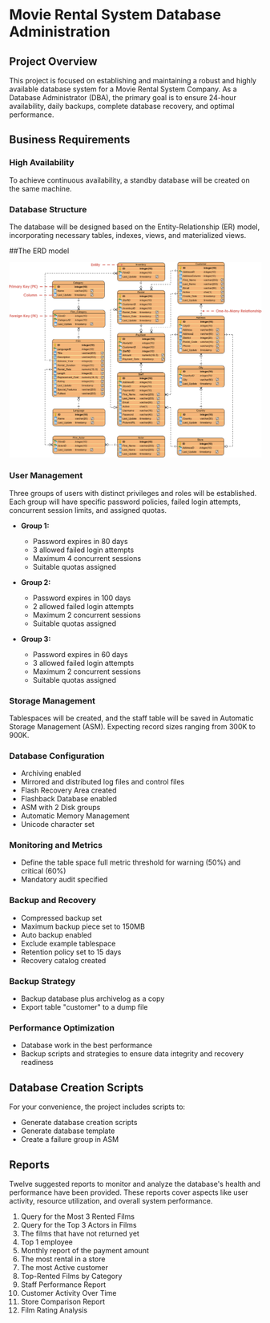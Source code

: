 # Movie Rental System Database Administration

## Project Overview

This project is focused on establishing and maintaining a robust and highly available database system for a Movie Rental System Company. As a Database Administrator (DBA), the primary goal is to ensure 24-hour availability, daily backups, complete database recovery, and optimal performance.

## Business Requirements

### High Availability
To achieve continuous availability, a standby database will be created on the same machine.

### Database Structure
The database will be designed based on the Entity-Relationship (ER) model, incorporating necessary tables, indexes, views, and materialized views.

##The ERD model

![ERD-Movie-Rental-4.png](https://github.com/YehiaKhaledAbouzeiid/Movie-Rental-Database-System/blob/main/ERD-Movie-Rental-4.png)

### User Management
Three groups of users with distinct privileges and roles will be established. Each group will have specific password policies, failed login attempts, concurrent session limits, and assigned quotas.

- **Group 1:**
  - Password expires in 80 days
  - 3 allowed failed login attempts
  - Maximum 4 concurrent sessions
  - Suitable quotas assigned

- **Group 2:**
  - Password expires in 100 days
  - 2 allowed failed login attempts
  - Maximum 2 concurrent sessions
  - Suitable quotas assigned

- **Group 3:**
  - Password expires in 60 days
  - 3 allowed failed login attempts
  - Maximum 2 concurrent sessions
  - Suitable quotas assigned

### Storage Management
Tablespaces will be created, and the staff table will be saved in Automatic Storage Management (ASM). Expecting record sizes ranging from 300K to 900K.

### Database Configuration
- Archiving enabled
- Mirrored and distributed log files and control files
- Flash Recovery Area created
- Flashback Database enabled
- ASM with 2 Disk groups
- Automatic Memory Management
- Unicode character set

### Monitoring and Metrics
- Define the table space full metric threshold for warning (50%) and critical (60%)
- Mandatory audit specified

### Backup and Recovery
- Compressed backup set
- Maximum backup piece set to 150MB
- Auto backup enabled
- Exclude example tablespace
- Retention policy set to 15 days
- Recovery catalog created

### Backup Strategy
- Backup database plus archivelog as a copy
- Export table "customer" to a dump file

### Performance Optimization
- Database work in the best performance
- Backup scripts and strategies to ensure data integrity and recovery readiness

## Database Creation Scripts

For your convenience, the project includes scripts to:
- Generate database creation scripts
- Generate database template
- Create a failure group in ASM

## Reports

Twelve suggested reports to monitor and analyze the database's health and performance have been provided. These reports cover aspects like user activity, resource utilization, and overall system performance.

1. Query for the Most 3 Rented Films
2. Query for the Top 3 Actors in Films
3. The films that have not returned yet
4. Top 1 employee
5. Monthly report of the payment amount
6. The most rental in a store
7. The most Active customer
8. Top-Rented Films by Category
9. Staff Performance Report
10. Customer Activity Over Time
11. Store Comparison Report
12. Film Rating Analysis



